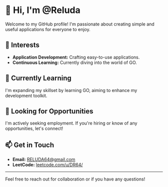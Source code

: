# 👋 Hi, I'm @Reluda

Welcome to my GitHub profile! I'm passionate about creating simple and useful applications for everyone to enjoy.

## 👀 Interests
- **Application Development:** Crafting easy-to-use applications.
- **Continuous Learning:** Currently diving into the world of GO.

## 🌱 Currently Learning
I'm expanding my skillset by learning GO, aiming to enhance my development toolkit.

## 💼 Looking for Opportunities
I'm actively seeking employment. If you're hiring or know of any opportunities, let's connect!

## 📫 Get in Touch
- **Email:** [RELUDA64@gmail.com](mailto:RELUDA64@gmail.com)
- **LeetCode:** [leetcode.com/u/DR64/](https://leetcode.com/u/DR64/)

---

Feel free to reach out for collaboration or if you have any questions!

<!---
Reluda/Reluda is a ✨ special ✨ repository because its `README.md` (this file) appears on your GitHub profile.
You can click the Preview link to take a look at your changes.
--->
